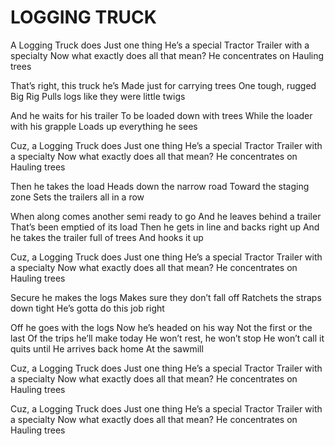 # LOGGING TRUCK

A Logging Truck does
Just one thing
He’s a special Tractor Trailer
with a specialty
Now what exactly
does all that mean?
He concentrates on
Hauling trees

That’s right, this truck he’s
Made just for carrying trees
One tough, rugged Big Rig
Pulls logs like they were little twigs

And he waits for his trailer
To be loaded down with trees
While the loader with his grapple
Loads up everything he sees

Cuz, a Logging Truck does
Just one thing
He’s a special Tractor Trailer
with a specialty
Now what exactly
does all that mean?
He concentrates on
Hauling trees

Then he takes the load
Heads down the narrow road
Toward the staging zone
Sets the trailers all in a row

When along comes another semi ready to go
And he leaves behind a trailer
That’s been emptied of its load
Then he gets in line and backs right up
And he takes the trailer full of trees
And hooks it up

Cuz, a Logging Truck does
Just one thing
He’s a special Tractor Trailer
with a specialty
Now what exactly
does all that mean?
He concentrates on
Hauling trees

Secure he makes the logs
Makes sure they don’t fall off
Ratchets the straps down tight
He’s gotta do this job right

Off he goes with the logs
Now he’s headed on his way
Not the first or the last
Of the trips he’ll make today
He won’t rest, he won’t stop
He won’t call it quits until
He arrives back home
At the sawmill

Cuz, a Logging Truck does
Just one thing
He’s a special Tractor Trailer
with a specialty
Now what exactly
does all that mean?
He concentrates on
Hauling trees

Cuz, a Logging Truck does
Just one thing
He’s a special Tractor Trailer
with a specialty
Now what exactly
does all that mean?
He concentrates on
Hauling trees